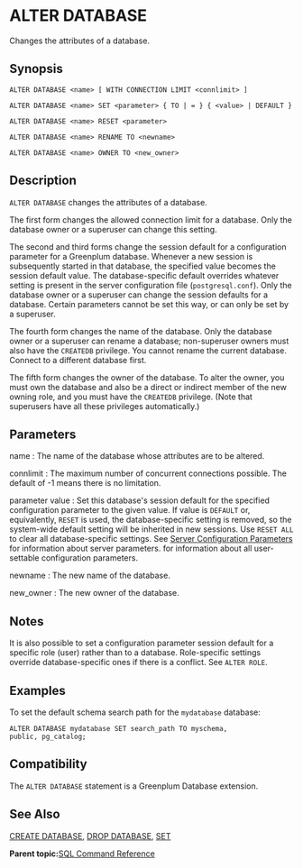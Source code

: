 # ALTER DATABASE 

Changes the attributes of a database.

## Synopsis 

``` {#sql_command_synopsis}
ALTER DATABASE <name> [ WITH CONNECTION LIMIT <connlimit> ]

ALTER DATABASE <name> SET <parameter> { TO | = } { <value> | DEFAULT }

ALTER DATABASE <name> RESET <parameter>

ALTER DATABASE <name> RENAME TO <newname>

ALTER DATABASE <name> OWNER TO <new_owner>
```

## Description 

`ALTER DATABASE` changes the attributes of a database.

The first form changes the allowed connection limit for a database. Only the database owner or a superuser can change this setting.

The second and third forms change the session default for a configuration parameter for a Greenplum database. Whenever a new session is subsequently started in that database, the specified value becomes the session default value. The database-specific default overrides whatever setting is present in the server configuration file \(`postgresql.conf`\). Only the database owner or a superuser can change the session defaults for a database. Certain parameters cannot be set this way, or can only be set by a superuser.

The fourth form changes the name of the database. Only the database owner or a superuser can rename a database; non-superuser owners must also have the `CREATEDB` privilege. You cannot rename the current database. Connect to a different database first.

The fifth form changes the owner of the database. To alter the owner, you must own the database and also be a direct or indirect member of the new owning role, and you must have the `CREATEDB` privilege. \(Note that superusers have all these privileges automatically.\)

## Parameters 

name
:   The name of the database whose attributes are to be altered.

connlimit
:   The maximum number of concurrent connections possible. The default of -1 means there is no limitation.

parameter value
:   Set this database's session default for the specified configuration parameter to the given value. If value is `DEFAULT` or, equivalently, `RESET` is used, the database-specific setting is removed, so the system-wide default setting will be inherited in new sessions. Use `RESET ALL` to clear all database-specific settings. See [Server Configuration Parameters](../config_params/guc_config.html) for information about server parameters. for information about all user-settable configuration parameters.

newname
:   The new name of the database.

new\_owner
:   The new owner of the database.

## Notes 

It is also possible to set a configuration parameter session default for a specific role \(user\) rather than to a database. Role-specific settings override database-specific ones if there is a conflict. See `ALTER ROLE`.

## Examples 

To set the default schema search path for the `mydatabase` database:

```
ALTER DATABASE mydatabase SET search_path TO myschema, 
public, pg_catalog;
```

## Compatibility 

The `ALTER DATABASE` statement is a Greenplum Database extension.

## See Also 

[CREATE DATABASE](CREATE_DATABASE.html), [DROP DATABASE](DROP_DATABASE.html), [SET](SET.html)

**Parent topic:**[SQL Command Reference](../sql_commands/sql_ref.html)

